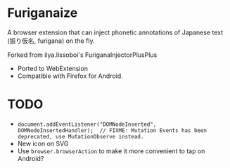 # Furiganaize

A browser extension that can inject phonetic annotations of Japanese text (振り仮名, furigana) on the fly.

Forked from ilya.lissoboi's FuriganaInjectorPlusPlus

- Ported to WebExtension
- Compatible with Firefox for Android.

# TODO
- `document.addEventListener("DOMNodeInserted", DOMNodeInsertedHandler);  // FIXME: Mutation Events has been deprecated, use MutationObserve instead.`
- New icon on SVG
- Use `browser.browserAction` to make it more convenient to tap on Android?
